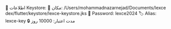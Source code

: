 🔐 اطلاعات Keystore:
📍 مکان: /Users/mohammadnazarnejad/Documents/lexce dex/flutter/keystore/lexce-keystore.jks
🔑 Password: lexce2024
🏷️ Alias: lexce-key
🔒 مدت اعتبار: 10000 روز